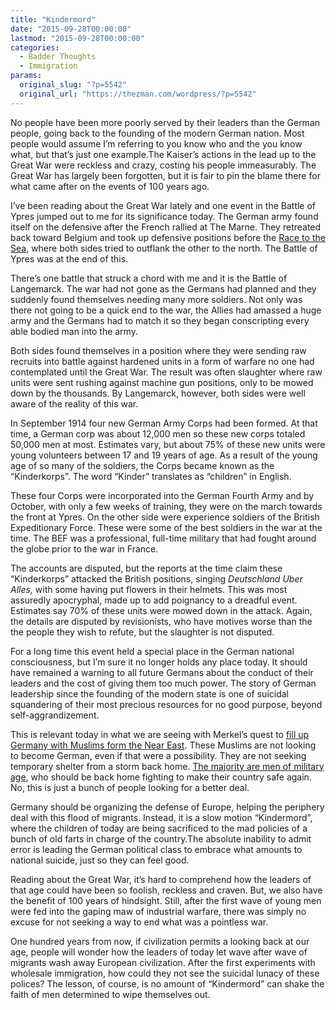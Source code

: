 ```yaml
---
title: "Kindermord"
date: "2015-09-28T00:00:00"
lastmod: "2015-09-28T00:00:00"
categories:
  - Badder Thoughts
  - Immigration
params:
  original_slug: "?p=5542"
  original_url: "https://thezman.com/wordpress/?p=5542"
---
```


No people have been more poorly served by their leaders than the German
people, going back to the founding of the modern German nation. Most
people would assume I’m referring to you know who and the you know what,
but that’s just one example.The Kaiser’s actions in the lead up to the
Great War were reckless and crazy, costing his people immeasurably. The
Great War has largely been forgotten, but it is fair to pin the blame
there for what came after on the events of 100 years ago.

I’ve been reading about the Great War lately and one event in the Battle
of Ypres jumped out to me for its significance today. The German army
found itself on the defensive after the French rallied at The Marne.
They retreated back toward Belgium and took up defensive positions
before the
<a href="https://en.wikipedia.org/wiki/Race_to_the_Sea" rel="noopener"
target="_blank">Race to the Sea</a>, where both sides tried to outflank
the other to the north. The Battle of Ypres was at the end of this.

There’s one battle that struck a chord with me and it is the Battle of
Langemarck. The war had not gone as the Germans had planned and they
suddenly found themselves needing many more soldiers. Not only was there
not going to be a quick end to the war, the Allies had amassed a huge
army and the Germans had to match it so they began conscripting every
able bodied man into the army.

Both sides found themselves in a position where they were sending raw
recruits into battle against hardened units in a form of warfare no one
had contemplated until the Great War. The result was often slaughter
where raw units were sent rushing against machine gun positions, only to
be mowed down by the thousands. By Langemarck, however, both sides were
well aware of the reality of this war.

In September 1914 four new German Army Corps had been formed. At that
time, a German corp was about 12,000 men so these new corps totaled
50,000 men at most. Estimates vary, but about 75% of these new units
were young volunteers between 17 and 19 years of age. As a result of the
young age of so many of the soldiers, the Corps became known as the
“Kinderkorps”. The word “Kinder” translates as “children” in English.

These four Corps were incorporated into the German Fourth Army and by
October, with only a few weeks of training, they were on the march
towards the front at Ypres. On the other side were experience soldiers
of the British Expeditionary Force. These were some of the best soldiers
in the war at the time. The BEF was a professional, full-time military
that had fought around the globe prior to the war in France.

The accounts are disputed, but the reports at the time claim these
“Kinderkorps” attacked the British positions, singing
<span class="st">*Deutschland Uber Alles,* with some having put flowers
in their helmets. This was most assuredly apocryphal, made up to add
poignancy to a dreadful event. Estimates say 70% of these units were
mowed down in the attack. Again, the details are disputed by
revisionists, who have motives worse than the the people they wish to
refute, but the slaughter is not disputed. </span>

<span class="st">For a long time this event held a special place in the
German national consciousness, but I’m sure it no longer holds any place
today. It should have remained a warning to all future Germans about the
conduct of their leaders and the cost of giving them too much power. The
story of German leadership since the founding of the modern state is one
of suicidal squandering of their most precious resources for no good
purpose, beyond self-aggrandizement. </span>

This is relevant today in what we are seeing with Merkel’s quest to <a
href="http://www.theguardian.com/world/shortcuts/2015/sep/01/mama-merkel-the-compassionate-mother-of-syrian-refugees"
rel="noopener" target="_blank">fill up Germany with Muslims form the
Near East</a>. These Muslims are not looking to become German, even if
that were a possibility. They are not seeking temporary shelter from a
storm back home. <a
href="http://pamelageller.com/2015/09/refugees-in-europe-young-fit-and-overwhelmingly-male.html/"
rel="noopener" target="_blank">The majority are men of military age</a>,
who should be back home fighting to make their country safe again. No,
this is just a bunch of people looking for a better deal.

Germany should be organizing the defense of Europe, helping the
periphery deal with this flood of migrants. Instead, it is a slow motion
“Kindermord”, where the children of today are being sacrificed to the
mad policies of a bunch of old farts in charge of the country.The
absolute inability to admit error is leading the German political class
to embrace what amounts to national suicide, just so they can feel good.

Reading about the Great War, it’s hard to comprehend how the leaders of
that age could have been so foolish, reckless and craven. But, we also
have the benefit of 100 years of hindsight. Still, after the first wave
of young men were fed into the gaping maw of industrial warfare, there
was simply no excuse for not seeking a way to end what was a pointless
war.

One hundred years from now, if civilization permits a looking back at
our age, people will wonder how the leaders of today let wave after wave
of migrants wash away European civilization. After the first experiments
with wholesale immigration, how could they not see the suicidal lunacy
of these polices? The lesson, of course, is no amount of “Kindermord”
can shake the faith of men determined to wipe themselves out.
